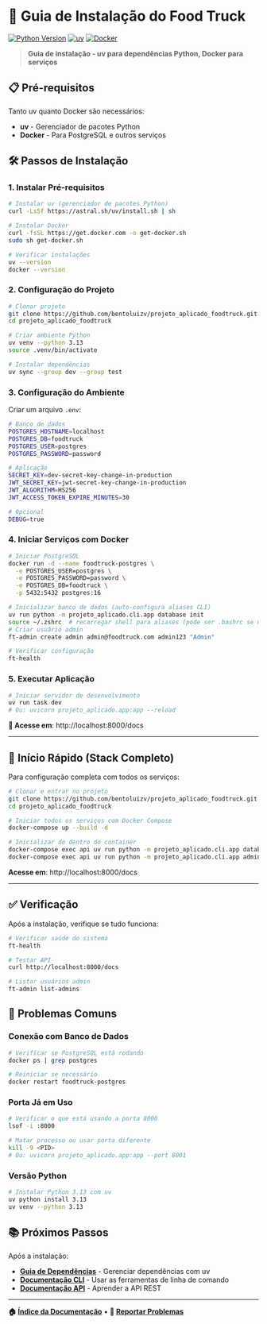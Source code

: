 # 🚀 Guia de Instalação do Food Truck

[![Python Version](https://img.shields.io/badge/python-3.13+-blue.svg)](https://python.org)
[![uv](https://img.shields.io/badge/package%20manager-uv-orange.svg)](https://github.com/astral-sh/uv)
[![Docker](https://img.shields.io/badge/docker-ready-blue.svg)](https://www.docker.com/)

> **Guia de instalação - uv para dependências Python, Docker para serviços**

## 📋 Pré-requisitos

Tanto uv quanto Docker são necessários:
- **uv** - Gerenciador de pacotes Python
- **Docker** - Para PostgreSQL e outros serviços

## 🛠️ Passos de Instalação

### 1. Instalar Pré-requisitos
```bash
# Instalar uv (gerenciador de pacotes Python)
curl -LsSf https://astral.sh/uv/install.sh | sh

# Instalar Docker
curl -fsSL https://get.docker.com -o get-docker.sh
sudo sh get-docker.sh

# Verificar instalações
uv --version
docker --version
```

### 2. Configuração do Projeto
```bash
# Clonar projeto
git clone https://github.com/bentoluizv/projeto_aplicado_foodtruck.git
cd projeto_aplicado_foodtruck

# Criar ambiente Python
uv venv --python 3.13
source .venv/bin/activate

# Instalar dependências
uv sync --group dev --group test
```

### 3. Configuração do Ambiente
Criar um arquivo `.env`:
```bash
# Banco de dados
POSTGRES_HOSTNAME=localhost
POSTGRES_DB=foodtruck
POSTGRES_USER=postgres
POSTGRES_PASSWORD=password

# Aplicação
SECRET_KEY=dev-secret-key-change-in-production
JWT_SECRET_KEY=jwt-secret-key-change-in-production
JWT_ALGORITHM=HS256
JWT_ACCESS_TOKEN_EXPIRE_MINUTES=30

# Opcional
DEBUG=true
```

### 4. Iniciar Serviços com Docker
```bash
# Iniciar PostgreSQL
docker run -d --name foodtruck-postgres \
  -e POSTGRES_USER=postgres \
  -e POSTGRES_PASSWORD=password \
  -e POSTGRES_DB=foodtruck \
  -p 5432:5432 postgres:16

# Inicializar banco de dados (auto-configura aliases CLI)
uv run python -m projeto_aplicado.cli.app database init
source ~/.zshrc  # recarregar shell para aliases (pode ser .bashrc se usar bash)
# Criar usuário admin
ft-admin create admin admin@foodtruck.com admin123 "Admin"

# Verificar configuração
ft-health
```

### 5. Executar Aplicação
```bash
# Iniciar servidor de desenvolvimento
uv run task dev
# Ou: uvicorn projeto_aplicado.app:app --reload
```

**🎉 Acesse em**: http://localhost:8000/docs

---

## 🚀 Início Rápido (Stack Completo)
Para configuração completa com todos os serviços:
```bash
# Clonar e entrar no projeto
git clone https://github.com/bentoluizv/projeto_aplicado_foodtruck.git
cd projeto_aplicado_foodtruck

# Iniciar todos os serviços com Docker Compose
docker-compose up --build -d

# Inicializar de dentro do container
docker-compose exec api uv run python -m projeto_aplicado.cli.app database init
docker-compose exec api uv run python -m projeto_aplicado.cli.app admin create admin admin@foodtruck.com admin123 "Admin"
```

**Acesse em**: http://localhost:8000/docs

---

## ✅ Verificação

Após a instalação, verifique se tudo funciona:

```bash
# Verificar saúde do sistema
ft-health

# Testar API
curl http://localhost:8000/docs

# Listar usuários admin
ft-admin list-admins
```

## 🔧 Problemas Comuns

### Conexão com Banco de Dados
```bash
# Verificar se PostgreSQL está rodando
docker ps | grep postgres

# Reiniciar se necessário
docker restart foodtruck-postgres
```

### Porta Já em Uso
```bash
# Verificar o que está usando a porta 8000
lsof -i :8000

# Matar processo ou usar porta diferente
kill -9 <PID>
# Ou: uvicorn projeto_aplicado.app:app --port 8001
```

### Versão Python
```bash
# Instalar Python 3.13 com uv
uv python install 3.13
uv venv --python 3.13
```

## 📚 Próximos Passos

Após a instalação:
- **[Guia de Dependências](DEPENDENCIES.md)** - Gerenciar dependências com uv
- **[Documentação CLI](CLI.md)** - Usar as ferramentas de linha de comando
- **[Documentação API](API.md)** - Aprender a API REST

---

**🏠 [Índice da Documentação](README.md)** • **🐛 [Reportar Problemas](https://github.com/bentoluizv/projeto_aplicado_foodtruck/issues)**
